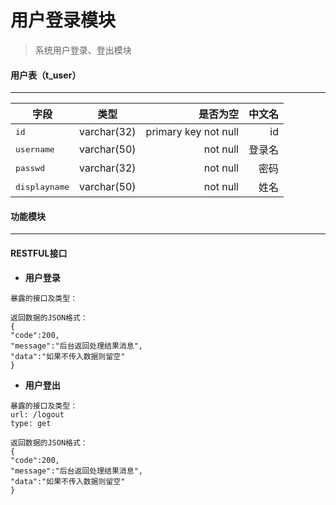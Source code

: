 用户登录模块
===================
> 系统用户登录、登出模块

#### <i class="icon-file"></i>用户表（t_user）
-------------
| 字段        | 类型           | 是否为空  | 中文名  |
| ------------- |:-------------:| -----:| -----:|
| <kbd>id</kbd>      | varchar(32) | primary key not null |	id |
| <kbd>username</kbd>      | varchar(50)      |   not null |   登录名 |
| <kbd>passwd</kbd> | varchar(32)      |    not null |    密码 |
| <kbd>displayname</kbd> | varchar(50)      |    not null |    姓名 |

#### <i class="icon-cog"></i>功能模块
-------------
#### RESTFUL接口
* **用户登录**
```
暴露的接口及类型：

返回数据的JSON格式：
{
"code":200,
"message":"后台返回处理结果消息",
"data":"如果不传入数据则留空"
}
```
* **用户登出**
```
暴露的接口及类型：
url: /logout
type: get

返回数据的JSON格式：
{
"code":200,
"message":"后台返回处理结果消息",
"data":"如果不传入数据则留空"
}
```

